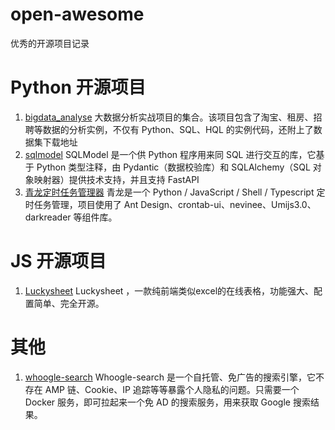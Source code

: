 # open-awesome
优秀的开源项目记录

# Python 开源项目
1. [bigdata_analyse](https://github.com/TurboWay/bigdata_analyse)
大数据分析实战项目的集合。该项目包含了淘宝、租房、招聘等数据的分析实例，不仅有 Python、SQL、HQL 的实例代码，还附上了数据集下载地址
2. [sqlmodel](https://github.com/tiangolo/sqlmodel)
SQLModel 是一个供 Python 程序用来同 SQL 进行交互的库，它基于 Python 类型注释，由 Pydantic（数据校验库）和 SQLAlchemy（SQL 对象映射器）提供技术支持，并且支持 FastAPI
3. [青龙定时任务管理器](https://github.com/whyour/qinglong)
青龙是一个 Python / JavaScript / Shell / Typescript 定时任务管理，项目使用了 Ant Design、crontab-ui、nevinee、Umijs3.0、darkreader 等组件库。

# JS 开源项目
1. [Luckysheet](https://github.com/mengshukeji/Luckysheet)
Luckysheet ，一款纯前端类似excel的在线表格，功能强大、配置简单、完全开源。

# 其他
1. [whoogle-search](https://github.com/benbusby/whoogle-search)
Whoogle-search 是一个自托管、免广告的搜索引擎，它不存在 AMP 链、Cookie、IP 追踪等等暴露个人隐私的问题。只需要一个 Docker 服务，即可拉起来一个免 AD 的搜索服务，用来获取 Google 搜索结果。


